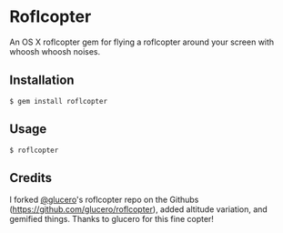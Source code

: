 # Roflcopter

An OS X roflcopter gem for flying a roflcopter around your screen with whoosh whoosh noises.

## Installation

    $ gem install roflcopter

## Usage

    $ roflcopter

## Credits

I forked [@glucero](https://github.com/glucero)'s roflcopter repo on the Githubs (https://github.com/glucero/roflcopter), added altitude variation, and gemified things. Thanks to glucero for this fine copter!

